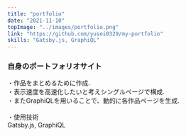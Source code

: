 ```yaml
---
title: "portfolio"
date: "2021-11-10"
topImage: "../images/portfolio.png"
link: "https://github.com/yusei0329/my-portfolio"
skills: "Gatsby.js, GraphiQL"
---
```


### 自身のポートフォリオサイト

・作品をまとめるために作成.<br>
・表示速度を高速化したいと考えシングルページで構成.<br>
・またGraphiQLを用いることで、動的に各作品ページを生成.<br>
<br>
・使用技術<br>Gatsby.js, GraphiQL